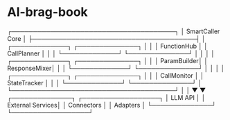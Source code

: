 # AI-brag-book
┌──────────────────────────────────────┐
│            SmartCaller Core          │
├──────────────────────────────────────┤
│ ┌─────────────┐     ┌──────────────┐ │
│ │ FunctionHub │     │ CallPlanner  │ │
│ └─────────────┘     └──────────────┘ │
│                                      │
│ ┌─────────────┐     ┌──────────────┐ │
│ │ ParamBuilder│     │ ResponseMixer│ │
│ └─────────────┘     └──────────────┘ │
│                                      │
│ ┌─────────────┐     ┌──────────────┐ │
│ │ CallMonitor │     │ StateTracker │ │
│ └─────────────┘     └──────────────┘ │
└──────────────────────────────────────┘
          │                  │
          ▼                  ▼
┌──────────────┐     ┌──────────────────┐
│   LLM API    │     │ External Services│
│  Connectors  │     │     Adapters     │
└──────────────┘     └──────────────────┘
